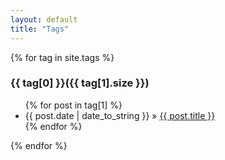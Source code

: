 ```yaml
---
layout: default
title: "Tags"
---
```

<div>
{% for tag in site.tags %} 
	<a name="{{ tag[0] }}"></a><h3>{{ tag[0] }}({{ tag[1].size }})</h3>
	<ul>
	{% for post in tag[1] %}
		<li><span>{{ post.date | date_to_string }}</span> &raquo; <a href="{{ post.url }}">{{ post.title }}</a></li>
	{% endfor %}
	</ul>
{% endfor %}
</div>


